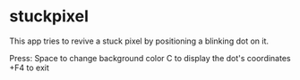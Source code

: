 # stuckpixel
This app tries to revive a stuck pixel by positioning a blinking dot on it.

Press:
Space to change background color
C to display the dot's coordinates
<alt>+F4 to exit
